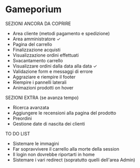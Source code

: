 # Gameporium

SEZIONI ANCORA DA COPRIRE
- Area cliente (metodi pagamento e spedizione)
- Area amministratore ✓
- Pagina del carrello
- Finalizzazione acquisti
- Visualizzazione ordini effettuati
- Svacantamento carrello
- Visualizzare ordini dalla data alla data ✓
- Validazione form e messaggi di errore
- Aggraziare e riempire il footer
- Riempire i pannelli laterali
- Animazioni prodotti on hover

SEZIONI EXTRA (se avanza tempo)
- Ricerca avanzata
- Aggiungere le recensioni alla pagina del prodotto
- Preordini
- Gestione date di nascita dei clienti

TO DO LIST
- Sistemare le immagini
- Far sopravvivere il carrello alla morte della session
- Il login non dovrebbe riportarti in home
- Sistemare i vari redirect (sopratutto quelli dell'area Admin)

